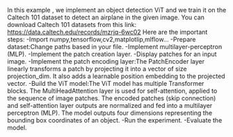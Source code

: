 In this example , we implement an object detection ViT and we train it on the Caltech 101 dataset to detect an airplane in the given image.
You can download Caltech 101 datasets from this link: https://data.caltech.edu/records/mzrjq-6wc02
Here are the important steps:
-Import numpy,tensorflow,cv2,matplotlip,mlflow...
-Prepare dataset:Change paths based in your file.
-Implement multilayer-perceptron (MLP).
-Implement the patch creation layer.
-Display patches for an input image.
-Implement the patch encoding layer:The PatchEncoder layer linearly transforms a patch by projecting it into a vector of size projection_dim. It also adds a learnable position embedding to the projected vector.
-Build the ViT model:The ViT model has multiple Transformer blocks. The MultiHeadAttention layer is used for self-attention, applied to the sequence of image patches. The encoded patches (skip connection) and self-attention layer outputs are normalized and fed into a multilayer perceptron (MLP). The model outputs four dimensions representing the bounding box coordinates of an object.
-Run the experiment.
-Evaluate the model.


